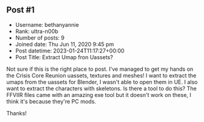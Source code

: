 ## Post #1
- Username: bethanyannie
- Rank: ultra-n00b
- Number of posts: 9
- Joined date: Thu Jun 11, 2020 9:45 pm
- Post datetime: 2023-01-24T11:17:27+00:00
- Post Title: Extract Umap fron Uassets?

Not sure if this is the right place to post. I've managed to get my hands on the Crisis Core Reunion uassets, textures and meshes! I want to extract the umaps from the uassets for Blender, I wasn't able to open them in UE. I also want to extract the characters with skeletons. Is there a tool to do this? The FFVIIR files came with an amazing exe tool but it doesn't work on these, I think it's because they're PC mods.

Thanks!
